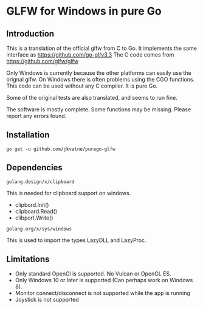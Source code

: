 # GLFW for Windows in pure Go 

## Introduction

This is a translation of the official glfw from C to Go.
It implements the same interface as https://github.com/go-gl/v3.3
The C code comes from https://github.com/glfw/glfw

Only Windows is currently because the other platforms can easily use the
orignal glfw. On Windows there is often problems using the CGO functions.
This code can be used without any C compiler. It is pure Go.

Some of the original tests are also translated, and seems to run fine.

The software is mostly complete. Some functions may be missing.
Please report any errors found.

## Installation

```
go get -u github.com/jkvatne/purego-glfw 
```

## Dependencies
```
golang.design/x/clipboard
```
This is needed for clipboard support on windows.
- clipbord.Init()
- clipboard.Read()
- clibport.Write()

```
golang.org/x/sys/windows
```
This is used to import the types LazyDLL and LazyProc.

## Limitations

- Only standard OpenGl is supported. No Vulcan or OpenGL ES.
- Only Windows 10 or later is supported (Can perhaps work on Windows 8).
- Monitor connect/disconnect is not supported while the app is running
- Joystick is not supported
